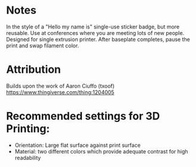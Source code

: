 # Notes
In the style of a "Hello my name is" single-use sticker badge, but more reusable. Use at conferences where you are meeting lots of new people. Designed for single extrusion printer. After baseplate completes, pause the print and swap filament color.

# Attribution
Builds upon the work of Aaron Ciuffo (txoof) https://www.thingiverse.com/thing:1204005

# Recommended settings for 3D Printing:
* Orientation: Large flat surface against print surface
* Material: two different colors which provide adequate contrast for high readability
